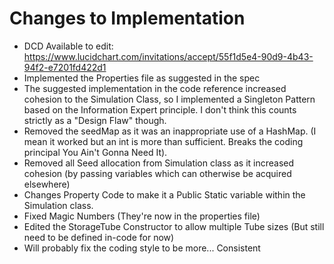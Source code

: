 # Changes to Implementation

- DCD Available to edit: https://www.lucidchart.com/invitations/accept/55f1d5e4-90d9-4b43-94f2-e7201fd422d1
- Implemented the Properties file as suggested in the spec
- The suggested implementation in the code reference increased cohesion to the Simulation Class, so I implemented a Singleton Pattern based on the Information Expert principle. I don't think this counts strictly as a "Design Flaw" though.
- Removed the seedMap as it was an inappropriate use of a HashMap. (I mean it worked but an int is more than sufficient. Breaks the coding principal You Ain't Gonna Need It).
- Removed all Seed allocation from Simulation class as it increased cohesion (by passing variables which can otherwise be acquired elsewhere)
- Changes Property Code to make it a Public Static variable within the Simulation class.
- Fixed Magic Numbers (They're now in the properties file)
- Edited the StorageTube Constructor to allow multiple Tube sizes (But still need to be defined in-code for now)
- Will probably fix the coding style to be more... Consistent